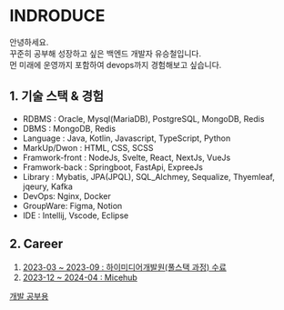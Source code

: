 # INDRODUCE

안녕하세요.   
꾸준히 공부해 성장하고 싶은 백엔드 개발자 유승철입니다.  
먼 미래에 운영까지 포함하여 devops까지 경험해보고 싶습니다.  


## 1. 기술 스택 & 경험

- RDBMS : Oracle, Mysql(MariaDB), PostgreSQL, MongoDB, Redis
- DBMS : MongoDB, Redis
- Language : Java, Kotlin, Javascript, TypeScript, Python
- MarkUp/Dwon : HTML, CSS, SCSS
- Framwork-front : NodeJs, Svelte, React, NextJs, VueJs
- Framwork-back : Springboot, FastApi, ExpreeJs
- Library : Mybatis, JPA(JPQL), SQL_Alchmey, Sequalize, Thyemleaf, jqeury, Kafka
- DevOps: Nginx, Docker
- GroupWare: Figma, Notion
- IDE : Intellij, Vscode, Eclipse

## 2. Career
1. [2023-03 ~ 2023-09 : 하이미디어개발원(풀스택 과정) 수료](23032309.md)
2. [2023-12 ~ 2024-04 : Micehub](02-Micehub.md)

<seealso>
    <category ref="git">
        <a href="https://github.com/yoosc89/DevStudy">개발 공부용</a>
    </category>
</seealso>